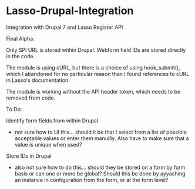 # Lasso-Drupal-Integration
Integration with Drupal 7 and Lasso Register API

Final Alpha:

Only SPI URL is stored within Drupal. Webform field IDs are stored directly in the code.

The module is using cURL, but there is a choice of using hook_submit(), which I abandoned for no particular reason than I found references to cURL in Lasso's documentation.

The module is working without the API header token, which needs to be removed from code.

To Do:

Identify form fields from within Drupal
- not sure how to UI this... should it be that I select from a list of possible acceptable values or enter them manuilly. Also have to make sure that a value is unique when used?

Store IDs in Drupal
- also not sure how to do this... should they be stored on a form by form basis or can one or more be global? Should this be done by ayyaching an instance in configuration from the form, or at the form level?

